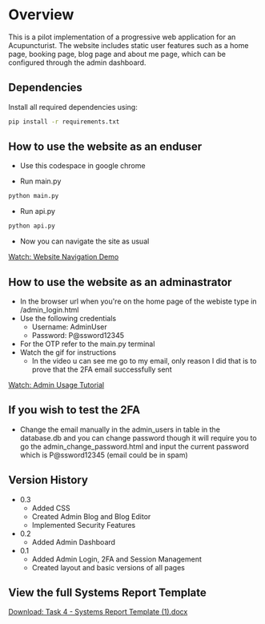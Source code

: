 # Overview

This is a pilot implementation of a progressive web application for an Acupuncturist. The website includes static user features such as a home page, booking page, blog page and about me page, which can be configured through the admin dashboard.

## Dependencies

Install all required dependencies using:

```bash
pip install -r requirements.txt
```

## How to use the website as an enduser

- Use this codespace in google chrome

- Run main.py

```bash
python main.py
```

- Run api.py

```bash
python api.py
```

- Now you can navigate the site as usual

[Watch: Website Navigation Demo](readme_files/vid%20of%20le%20acupuncture.mp4)

## How to use the website as an adminastrator

- In the browser url when you're on the home page of the webiste type in /admin_login.html
- Use the following credentials
  - Username: AdminUser
  - Password: P@ssword12345
- For the OTP refer to the main.py terminal
- Watch the gif for instructions
  - In the video u can see me go to my email, only reason I did that is to prove that the 2FA email successfully sent

[Watch: Admin Usage Tutorial](readme_files/instructional%20admin%20usage%20website%20tut.mp4)

## If you wish to test the 2FA

- Change the email manually in the admin_users in table in the database.db and you can change password though it will require you to go the admin_change_password.html and input the current password which is P@ssword12345 (email could be in spam)

## Version History

- 0.3
  - Added CSS
  - Created Admin Blog and Blog Editor
  - Implemented Security Features
- 0.2
  - Added Admin Dashboard
- 0.1
  - Added Admin Login, 2FA and Session Management
  - Created layout and basic versions of all pages

## View the full Systems Report Template

[Download: Task 4 - Systems Report Template (1).docx](<readme_files/Task%204%20-%20Systems%20Report%20Template%20(1).docx>)
